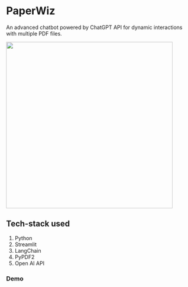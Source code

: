 # PaperWiz
An advanced chatbot powered by ChatGPT API for dynamic interactions with multiple PDF files.

<p>
<img src="https://github.com/bhagatananya05/PaperWiz/assets/95221972/ff39f1c1-552d-4268-8bcd-29c127f8ca5a" width="450">
</p>

## Tech-stack used
1. Python
2. Streamlit
3. LangChain
4. PyPDF2
5. Open AI API

### **Demo</a>**
[](https://github.com/bhagatananya05/PaperWiz/assets/95221972/c7085979-2b79-4c81-a46b-773351cc80da)

